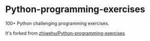 # Python-programming-exercises

100+ Python challenging programming exercises.

It's forked from [zhiwehu/Python-programming-exercises](https://github.com/zhiwehu/Python-programming-exercises)